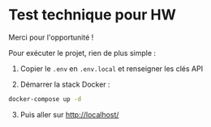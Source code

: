 # Test technique pour HW

Merci pour l'opportunité !

Pour exécuter le projet, rien de plus simple :

1. Copier le `.env` en `.env.local` et renseigner les clés API

2. Démarrer la stack Docker :

```bash
docker-compose up -d
```

3. Puis aller sur [http://localhost/](http://localhost/)
